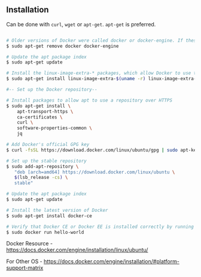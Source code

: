 ## Installation
Can be done with `curl`, `wget` or `apt-get`. `apt-get` is preferred.

```bash

# Older versions of Docker were called docker or docker-engine. If these are installed, uninstall them
$ sudo apt-get remove docker docker-engine

# Update the apt package index
$ sudo apt-get update

# Install the linux-image-extra-* packages, which allow Docker to use the aufs storage drivers.
$ sudo apt-get install linux-image-extra-$(uname -r) linux-image-extra-virtual

#-- Set up the Docker repository--

# Install packages to allow apt to use a repository over HTTPS
$ sudo apt-get install \
    apt-transport-https \
    ca-certificates \
    curl \
    software-properties-common \
    jq

# Add Docker's official GPG key
$ curl -fsSL https://download.docker.com/linux/ubuntu/gpg | sudo apt-key add -

# Set up the stable repository
$ sudo add-apt-repository \
   "deb [arch=amd64] https://download.docker.com/linux/ubuntu \
   $(lsb_release -cs) \
   stable"

# Update the apt package index
$ sudo apt-get update

# Install the latest version of Docker
$ sudo apt-get install docker-ce

# Verify that Docker CE or Docker EE is installed correctly by running the hello-world image
$ sudo docker run hello-world
```

Docker Resource - https://docs.docker.com/engine/installation/linux/ubuntu/

For Other OS - https://docs.docker.com/engine/installation/#platform-support-matrix
